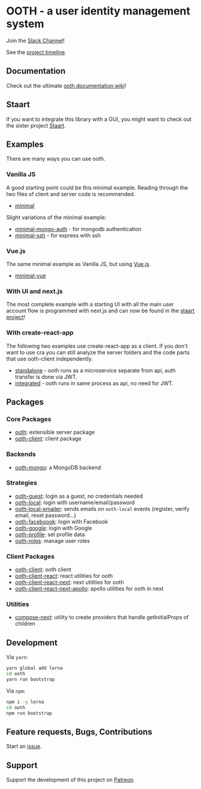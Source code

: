 # OOTH - a user identity management system

Join the [Slack Channel](https://join.slack.com/t/ooth/shared_invite/enQtMjQ3MDE2ODA2NjE0LTE1NGNmN2YzZTdiMWNjODExZmNjYzg3ZGJjZmVmZmI2YjVhOWYzZDQ1NWI4Y2JiNzNlMmI2Y2U5ZWFhODIzMWQ)!

See the [project timeline](https://github.com/nmaro/ooth/projects/2).

## Documentation

Check out the ultimate [ooth documentation wiki](https://github.com/nmaro/ooth/wiki)!

## Staart

If you want to integrate this library with a GUI, you might want to check out the sister project [Staart](https://github.com/nmaro/staart).

## Examples

There are many ways you can use ooth.

### Vanilla JS

A good starting point could be this minimal example. Reading through the two files of client and server code is recommended.

* [minimal](examples/minimal)

Slight variations of the minimal example:

* [minimal-mongo-auth](examples/minimal-mongo-auth) - for mongodb authentication
* [minimal-ssh](examples/minimal-ssh) - for express with ssh

### Vue.js

The same minimal example as Vanilla JS, but using [Vue.js](https://vuejs.org/).

* [minimal-vue](examples/minimal-vue)

### With UI and next.js

The most complete example with a starting UI with all the main user account flow is programmed with next.js and can now be found in the [staart project](https://github.com/nmaro/staart)!

### With create-react-app

The following two examples use create-react-app as a client. If you don't want to use cra you can still analyze the server folders and the code parts that use ooth-client independently.

* [standalone](examples/standalone) - ooth runs as a microservice separate from api, auth transfer is done via JWT.
* [integrated](examples/integrated) - ooth runs in same process as api, no need for JWT.

## Packages

### Core Packages

* [ooth](packages/ooth): extensible server package
* [ooth-client](packages/ooth-client): client package

### Backends

* [ooth-mongo](packages/ooth-mongo): a MongoDB backend

### Strategies

* [ooth-guest](packages/ooth-guest): login as a guest, no credentials needed
* [ooth-local](packages/ooth-local): login with username/email/password
* [ooth-local-emailer](packages/ooth-local-emailer): sends emails on `ooth-local` events (register, verify email, reset password...)
* [ooth-faceboook](packages/ooth-facebook): login with Facebook
* [ooth-google](packages/ooth-google): login with Google
* [ooth-profile](packages/ooth-profile): set profile data
* [ooth-roles](packages/ooth-roles): manage user roles

### Client Packages

* [ooth-client](packages/ooth-client): ooth client
* [ooth-client-react](packages/ooth-client-react): react utilities for ooth
* [ooth-client-react-next](packages/ooth-client-react-next): next utilities for ooth
* [ooth-client-react-next-apollo](packages/ooth-client-react-next-apollo): apollo utilities for ooth in next

### Utilities

* [compose-next](packages/compose-next): utility to create providers that handle getInitialProps of children

## Development

Via `yarn`:

```bash
yarn global add lerna
cd ooth
yarn run bootstrap
```

Via `npm`:

```bash
npm i -g lerna
cd ooth
npm run bootstrap
```

## Feature requests, Bugs, Contributions

Start an [issue](https://github.com/nmaro/ooth/issues).

## Support

Support the development of this project on [Patreon](https://www.patreon.com/nmaro).
